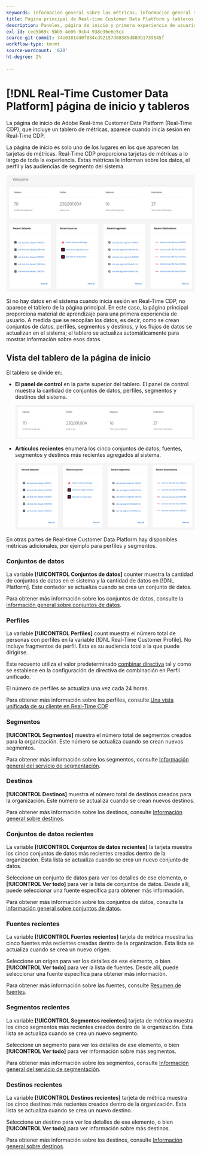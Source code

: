 ```yaml
---
keywords: información general sobre las métricas; información general sobre las métricas de rtcdp
title: Página principal de Real-time Customer Data Platform y tableros
description: Paneles, página de inicio y primera experiencia de usuario en Adobe Experience Platform
exl-id: ced5b69c-5bb5-4e06-9cb4-938e36e6e5cc
source-git-commit: 34e0381d40f884cd92157d08385d889b1739845f
workflow-type: tm+mt
source-wordcount: '620'
ht-degree: 2%

---
```


# [!DNL Real-Time Customer Data Platform] página de inicio y tableros

La página de inicio de Adobe Real-time Customer Data Platform (Real-Time CDP), que incluye un tablero de métricas, aparece cuando inicia sesión en Real-Time CDP.

La página de inicio es solo uno de los lugares en los que aparecen las tarjetas de métricas. Real-Time CDP proporciona tarjetas de métricas a lo largo de toda la experiencia. Estas métricas le informan sobre los datos, el perfil y las audiencias de segmento del sistema.

![imagen](assets/home.png)

Si no hay datos en el sistema cuando inicia sesión en Real-Time CDP, no aparece el tablero de la página principal. En este caso, la página principal proporciona material de aprendizaje para una primera experiencia de usuario. A medida que se recopilan los datos, es decir, como <!--sources-->se crean conjuntos de datos, perfiles, segmentos y destinos, y los flujos de datos se actualizan en el sistema; el tablero se actualiza automáticamente para mostrar información sobre esos datos<!-- in metric cards-->.

## Vista del tablero de la página de inicio

<!--The dashboard shows information in several areas. Each category of information displays for the time range shown beneath the data.-->

El tablero se divide en<!-- two areas.-->:

* **El panel de control** en la parte superior del tablero. El panel de control muestra la cantidad de conjuntos de datos, perfiles, segmentos y destinos del sistema.

   ![imagen](assets/leaderboard.png)

<!-- * **Metric cards** display beneath the leaderboard. Metric cards show additional information, such as percentages or trends. Metric cards appear as data is collected.
    ![image](assets/home-metrics.jpg)
Some information is shown in different ways on both the leaderboard and metric cards. -->
* **Artículos recientes** enumera los cinco conjuntos de datos, fuentes, segmentos y destinos más recientes agregados al sistema.

   ![imagen](assets/recent.png)

En otras partes de Real-time Customer Data Platform hay disponibles métricas adicionales, por ejemplo para perfiles y segmentos.

### Conjuntos de datos

La variable **[!UICONTROL Conjuntos de datos]** counter muestra la cantidad de conjuntos de datos en el sistema y la cantidad de datos en [!DNL Platform]. Este contador se actualiza cuando se crea un conjunto de datos.

Para obtener más información sobre los conjuntos de datos, consulte la [información general sobre conjuntos de datos](../catalog/datasets/overview.md).

### Perfiles

La variable **[!UICONTROL Perfiles]** count muestra el número total de personas con perfiles en la variable [!DNL Real-Time Customer Profile]. No incluye fragmentos de perfil. Esta es su audiencia total a la que puede dirigirse.

Este recuento utiliza el valor predeterminado [combinar directiva](profile/merge-policies.md) tal y como se establece en la configuración de directiva de combinación en Perfil unificado.

El número de perfiles se actualiza una vez cada 24 horas.

Para obtener más información sobre los perfiles, consulte [Una vista unificada de su cliente en Real-Time CDP](profile/profile-overview.md).

### Segmentos

**[!UICONTROL Segmentos]** muestra el número total de segmentos creados para la organización. Este número se actualiza cuando se crean nuevos segmentos.

Para obtener más información sobre los segmentos, consulte [Información general del servicio de segmentación](segmentation/segmentation-overview.md).

### Destinos

**[!UICONTROL Destinos]** muestra el número total de destinos creados para la organización. Este número se actualiza cuando se crean nuevos destinos.

Para obtener más información sobre los destinos, consulte [Información general sobre destinos](destinations/overview.md).

<!-- ### Successful profile records

In the leaderboard **[!UICONTROL Successful profile records]** shows the total number of records that have been successfully processed into the profile.

There is also a metric card that shows the percentage of successful records. Select **[!UICONTROL View datasets]** to see more details about the profile records. Hover over the colored area of the graph to see additional details:

![image](assets/home-profilerecords-details.PNG)

The number of successful profile records is updated hourly. 

For more information about profiles, see [A unified view of your customer in Real-Time CDP](profile/profile-overview.md).

### Total profile records

The **[!UICONTROL Total profile records]** metric card shows the total number of data records enabled to feed into the profiles, and the percentage that are successful, updated once per day. This does not include all data in the data lake, because some data might not be enabled to feed into the profiles.

 Hover over the colored area of the graph to see additional details about the successful profiles:

![image](assets/home-profile-details.PNG)

Select **[!UICONTROL View profiles]** to see more details about the profile records.

For more information about profiles, see [A unified view of your customer in Real-Time CDP](profile/profile-overview.md).

For more information about viewing a specific profile, see [Profile viewer](profile/profile-viewer.md).

### Failed profile records

In the leaderboard, **[!UICONTROL Failed profile records]** counts the number of records that failed to process into the profile.

The **[!UICONTROL Failed profile records]** metric card shows this count, and includes a graphical representation that helps you see how failures have trended during the time shown below the graphic. This chart is updated hourly. Select **[!UICONTROL View datasets]** to see more details about the profile records.

The number of failed profile records is updated hourly. -->

### Conjuntos de datos recientes

La variable **[!UICONTROL Conjuntos de datos recientes]** la tarjeta muestra los cinco conjuntos de datos más recientes creados dentro de la organización. Esta lista se actualiza cuando se crea un nuevo conjunto de datos.

Seleccione un conjunto de datos para ver los detalles de ese elemento, o **[!UICONTROL Ver todo]** para ver la lista de conjuntos de datos. Desde allí, puede seleccionar una fuente específica para obtener más información.

Para obtener más información sobre los conjuntos de datos, consulte la [información general sobre conjuntos de datos](../catalog/datasets/overview.md).

### Fuentes recientes

La variable **[!UICONTROL Fuentes recientes]** tarjeta de métrica muestra las cinco fuentes más recientes creadas dentro de la organización. Esta lista se actualiza cuando se crea un nuevo origen.

Seleccione un origen para ver los detalles de ese elemento, o bien **[!UICONTROL Ver todo]** para ver la lista de fuentes. Desde allí, puede seleccionar una fuente específica para obtener más información.

Para obtener más información sobre las fuentes, consulte [Resumen de fuentes](sources/sources-overview.md).

### Segmentos recientes

La variable **[!UICONTROL Segmentos recientes]** tarjeta de métrica muestra los cinco segmentos más recientes creados dentro de la organización. Esta lista se actualiza cuando se crea un nuevo segmento.

Seleccione un segmento para ver los detalles de ese elemento, o bien **[!UICONTROL Ver todo]** para ver información sobre más segmentos.

Para obtener más información sobre los segmentos, consulte [Información general del servicio de segmentación](segmentation/segmentation-overview.md).

### Destinos recientes

La variable **[!UICONTROL Destinos recientes]** tarjeta de métrica muestra los cinco destinos más recientes creados dentro de la organización. Esta lista se actualiza cuando se crea un nuevo destino.

Seleccione un destino para ver los detalles de ese elemento, o bien **[!UICONTROL Ver todo]** para ver información sobre más destinos.

Para obtener más información sobre los destinos, consulte [Información general sobre destinos](destinations/overview.md).
